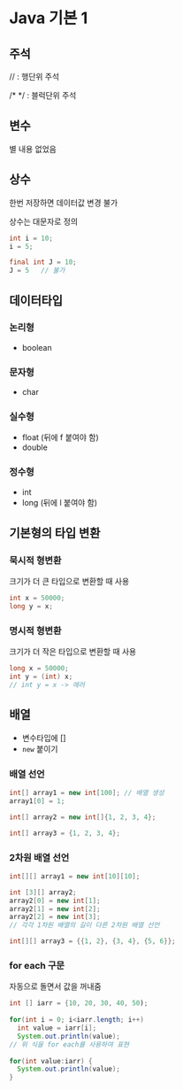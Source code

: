 # Java 기본 1


## 주석

// : 행단위 주석

/* */ : 블럭단위 주석



## 변수

별 내용 없었음




## 상수

한번 저장하면 데이터값 변경 불가

상수는 대문자로 정의

```java
int i = 10;
i = 5;

final int J = 10;
J = 5   // 불가
```

## 데이터타입

### 논리형
- boolean
### 문자형
- char
### 실수형
- float (뒤에 f 붙여야 함)
- double
### 정수형
- int
- long (뒤에 l 붙여야 함)


## 기본형의 타입 변환

### 묵시적 형변환
크기가 더 큰 타입으로 변환할 때 사용
```java
int x = 50000;
long y = x;
```
### 명시적 형변환
크기가 더 작은 타입으로 변환할 때 사용
```java
long x = 50000;
int y = (int) x;
// int y = x -> 에러
```


## 배열
- 변수타입에 [] 
- `new` 붙이기

### 배열 선언
```java
int[] array1 = new int[100]; // 배열 생성
array1[0] = 1;

int[] array2 = new int[]{1, 2, 3, 4};

int[] array3 = {1, 2, 3, 4};
```

### 2차원 배열 선언
```java
int[][] array1 = new int[10][10];

int [3][] array2;
array2[0] = new int[1];
array2[1] = new int[2];
array2[2] = new int[3];
// 각각 1차원 배열의 길이 다른 2차원 배열 선언

int[][] array3 = {{1, 2}, {3, 4}, {5, 6}};
```

### for each 구문
자동으로 돌면서 값을 꺼내줌
```java
int [] iarr = {10, 20, 30, 40, 50);
 
for(int i = 0; i<iarr.length; i++)
  int value = iarr[i]; 
  System.out.println(value);
// 위 식을 for each를 사용하여 표현
   
for(int value:iarr) {
  System.out.println(value);
}



